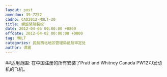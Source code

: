 ```yaml
---
layout: post
amendno: 39-7252
cadno: CAD2012-MULT-20
title: 螺旋桨轴裂纹
date: 2012-04-05 00:00:00 +0800
effdate: 2012-04-02 00:00:00 +0800
tag: MULT
categories: 民航西北地区管理局适航审定处
author: 谭震
---
```


##适用范围:
在中国注册的所有安装了Pratt and Whitney Canada PW127J发动机的飞机。

